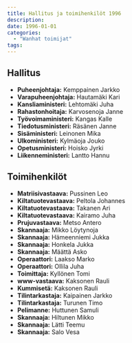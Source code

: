 ```yaml
---
title: Hallitus ja toimihenkilöt 1996
description: 
date: 1996-01-01
categories:
  - "Wanhat toimijat"
tags:
---
```



## Hallitus
- **Puheenjohtaja:**	Kemppainen Jarkko
- **Varapuheenjohtaja:**	Hautamäki Kari
- **Kansliaministeri:**	Lehtomäki Juha
- **Rahastonhoitaja:**	Karvosenoja Janne
- **Työvoimaministeri:**	Kangas Kalle
- **Tiedotusministeri:**	Räsänen Janne
- **Sisäministeri:**	Leinonen Mika
- **Ulkoministeri:**	Kylmäoja Jouko
- **Opetusministeri:**	Hoisko Jyrki
- **Liikenneministeri:**	Lantto Hannu



## Toimihenkilöt
- **Matriisivastaava:**	Pussinen Leo
- **Kiltatuotevastaava:**	Peltola Johannes
- **Kiltatuotevastaava:**	Takanen Ari
- **Kiltatuotevastaava:**	Kairamo Juha
- **Prujuvastaava:**	Metso Antero
- **Skannaaja:**	Mikko Löytynoja
- **Skannaaja:**	Hämeenniemi Jukka
- **Skannaaja:**	Honkela Jukka
- **Skannaaja:**	Määttä Asko
- **Operaattori:**	Laakso Marko
- **Operaattori:**	Ollila Juha
- **Toimittaja:**	Kyllönen Tomi
- **www-vastaava:**	Kaksonen Rauli
- **Kummisetä:**	Kaksonen Rauli
- **Tilintarkastaja:**	Kaipainen Jarkko
- **Tilintarkastaja:**	Turunen Timo
- **Pelimanne:**	Huttunen Samuli
- **Skannaaja:**	Hiltunen Mikko
- **Skannaaja:**	Lätti Teemu
- **Skannaaja:**	Salo Vesa